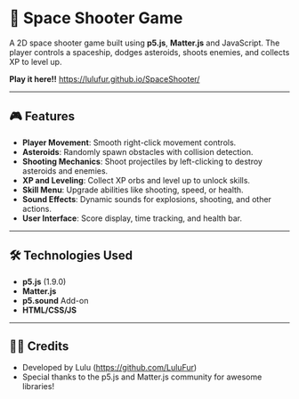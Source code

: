 # 🚀 Space Shooter Game

A 2D space shooter game built using **p5.js**, **Matter.js** and JavaScript. The player controls a spaceship, dodges asteroids, shoots enemies, and collects XP to level up.

**Play it here!!**
https://lulufur.github.io/SpaceShooter/

---

## 🎮 Features
- **Player Movement**: Smooth right-click movement controls.
- **Asteroids**: Randomly spawn obstacles with collision detection.
- **Shooting Mechanics**: Shoot projectiles by left-clicking to destroy asteroids and enemies.
- **XP and Leveling**: Collect XP orbs and level up to unlock skills.
- **Skill Menu**: Upgrade abilities like shooting, speed, or health.
- **Sound Effects**: Dynamic sounds for explosions, shooting, and other actions.
- **User Interface**: Score display, time tracking, and health bar.

---

## 🛠️ Technologies Used
- **p5.js** (1.9.0)
- **Matter.js**
- **p5.sound** Add-on
- **HTML/CSS/JS**

---

## 🧑‍💻 Credits
- Developed by Lulu (https://github.com/LuluFur)
- Special thanks to the p5.js and Matter.js community for awesome libraries!
